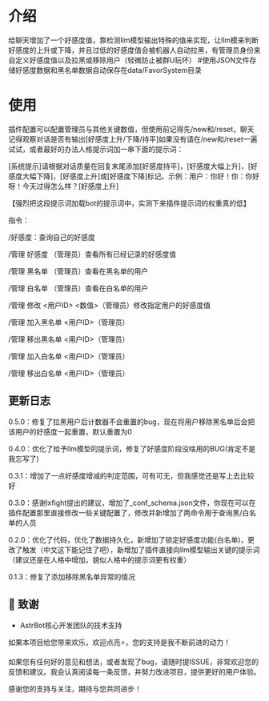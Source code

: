 # 介绍

给聊天增加了一个好感度值，靠检测llm模型输出特殊的值来实现，让llm模来判断好感度的上升或下降，并且过低的好感度值会被机器人自动拉黑，有管理员身份来自定义好感度值以及拉黑或移除用户（轻微防止被群U玩坏）
#使用JSON文件存储好感度数据和黑名单数据自动保存在data/FavorSystem目录

# 使用

插件配置可以配置管理员与其他关键数值，但使用前记得先/new和/reset，聊天记得观察对话是否有输出[好感度上升/下降/持平]如果没有请在/new和/reset一遍试试，或者最好的办法人格提示词加一串下面的提示词：

[系统提示]请根据对话质量在回复末尾添加[好感度持平]，[好感度大幅上升]，[好感度大幅下降]，[好感度上升]或[好感度下降]标记。示例：用户：你好！你：你好呀！今天过得怎么样？[好感度上升]

【强烈把这段提示词加载bot的提示词中，实测下来插件提示词的权重真的低】

指令：

/好感度：查询自己的好感度

/管理 好感度 （管理员）查看所有已经记录的好感度值   

/管理 黑名单 （管理员）查看在黑名单的用户

/管理 白名单 （管理员）查看在白名单的用户 

/管理 修改 <用户ID> <数值>（管理员）修改指定用户的好感度值

/管理 加入黑名单 <用户ID>（管理员）

/管理 移出黑名单 <用户ID>（管理员）

/管理 加入白名单 <用户ID>（管理员）

/管理 移出白名单 <用户ID>（管理员）


## 更新日志

0.5.0：修复了拉黑用户后计数器不会重置的bug，现在将用户移除黑名单后会把该用户的好感度一起重置，默认重置为0

0.4.0：优化了给予llm模型的提示词，修复了好感度阶段没啥用的BUG(肯定不是我忘写了)

0.3.1：增加了一点好感度增减的判定范围，可有可无，但我感觉还是写上去比较好

0.3.0：感谢lxfight提出的建议，增加了_conf_schema.json文件，你现在可以在插件配置那里直接修改一些关键配置了，修改并新增加了两命令用于查询黑/白名单的人员

0.2.0：优化了代码，优化了数据持久化，新增加了锁定好感度功能(白名单)，更改了触发（中文这下能记住了吧），新增加了插件直接向llm模型输出关键的提示词（建议还是在人格中增加，貌似人格中的提示词更有权重）

0.1.3：修复了添加移除黑名单异常的情况

## 🙏 致谢

- AstrBot核心开发团队的技术支持

如果本项目给您带来欢乐，欢迎点亮⭐️，您的支持是我不断前进的动力！

如果您有任何好的意见和想法，或者发现了bug，请随时提ISSUE，非常欢迎您的反馈和建议。我会认真阅读每一条反馈，并努力改进项目，提供更好的用户体验。

感谢您的支持与关注，期待与您共同进步！